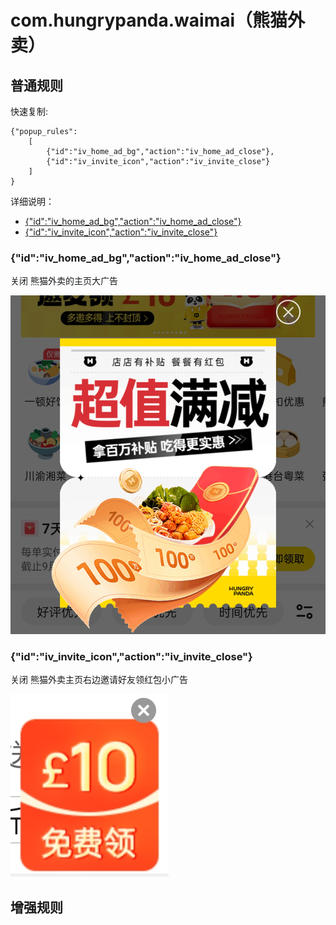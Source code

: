 # com.hungrypanda.waimai（熊猫外卖）

## 普通规则

快速复制:

```
{"popup_rules":
    [
        {"id":"iv_home_ad_bg","action":"iv_home_ad_close"},
        {"id":"iv_invite_icon","action":"iv_invite_close"}
    ]
}
```

详细说明：

- [{"id":"iv_home_ad_bg","action":"iv_home_ad_close"}](#idiv_home_ad_bgactioniv_home_ad_close)
- [{"id":"iv_invite_icon","action":"iv_invite_close"}](#idiv_invite_iconactioniv_invite_close)

### {"id":"iv_home_ad_bg","action":"iv_home_ad_close"}

关闭 熊猫外卖的主页大广告

![](./assets/hungrypanda_salepopup.jpg)

### {"id":"iv_invite_icon","action":"iv_invite_close"}

关闭 熊猫外卖主页右边邀请好友领红包小广告

![](./assets/hungrypanda_invad.jpg)

## 增强规则
